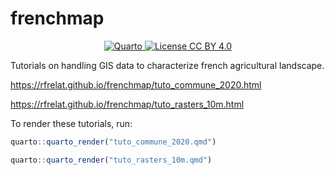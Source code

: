 # frenchmap

<p align="center">
  <a href="https://quarto.org/">
    <img src="https://img.shields.io/badge/Made%20with-Quarto-blue.svg" alt="Quarto">
  </a>
  <a href="https://choosealicense.com/licenses/cc-by-4.0/">
    <img src="https://img.shields.io/badge/License-CC%20BY%204.0-green.svg" alt="License CC BY 4.0">
  </a>
</p>


Tutorials on handling GIS data to characterize french agricultural landscape.

<https://rfrelat.github.io/frenchmap/tuto_commune_2020.html>

<https://rfrelat.github.io/frenchmap/tuto_rasters_10m.html>



To render these tutorials, run:
```r
quarto::quarto_render("tuto_commune_2020.qmd")

quarto::quarto_render("tuto_rasters_10m.qmd")
```
